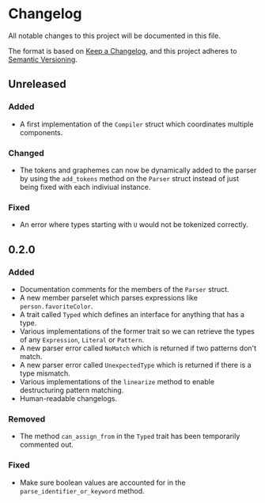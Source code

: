 # Changelog

All notable changes to this project will be documented in this file.

The format is based on [Keep a Changelog](https://keepachangelog.com/en/1.0.0/),
and this project adheres to [Semantic Versioning](https://semver.org/spec/v2.0.0.html).

<!--
    Add new changelog entries here.
    Each entry may be annotated with "Added", "Changed", "Removed", and "Fixed" titles.

    Example:

    ## [1.0.0] - May 16, 2022

    ### Added
    - New visual identity.

    ### Changed
    - Start using "changelog" over "change log" since it's the common usage.

    ### Removed
    - Section about "changelog" vs "CHANGELOG".

    ### Fixed
    - Fix typos in recent README changes.
    - Update outdated unreleased diff link.
-->

## Unreleased

### Added
- A first implementation of the `Compiler` struct which coordinates multiple components.

### Changed
- The tokens and graphemes can now be dynamically added to the parser by using the `add_tokens` method on the `Parser` struct instead of just being fixed with each indiviual instance.

### Fixed
- An error where types starting with `U` would not be tokenized correctly.

## 0.2.0
### Added
- Documentation comments for the members of the `Parser` struct.
- A new member parselet which parses expressions like `person.favoriteColor`.
- A trait called `Typed` which defines an interface for anything that has a type.
- Various implementations of the former trait so we can retrieve the types of any `Expression`, `Literal` or `Pattern`.
- A new parser error called `NoMatch` which is returned if two patterns don't match.
- A new parser error called `UnexpectedType` which is returned if there is a type mismatch.
- Various implementations of the `linearize` method to enable destructuring pattern matching.
- Human-readable changelogs.

### Removed
- The method  `can_assign_from` in the `Typed` trait has been temporarily commented out.

### Fixed
- Make sure boolean values are accounted for in the `parse_identifier_or_keyword` method.